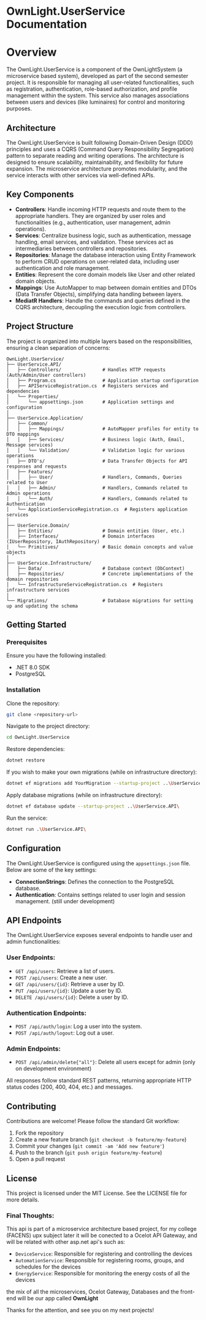 # OwnLight.UserService Documentation

# Overview

The OwnLight.UserService is a component of the OwnLightSystem (a microservice based system), developed as part of the second semester project. It is responsible for managing all user-related functionalities, such as registration, authentication, role-based authorization, and profile management within the system. This service also manages associations between users and devices (like luminaires) for control and monitoring purposes.

## Architecture

The OwnLight.UserService is built following Domain-Driven Design (DDD) principles and uses a CQRS (Command Query Responsibility Segregation) pattern to separate reading and writing operations. The architecture is designed to ensure scalability, maintainability, and flexibility for future expansion. The microservice architecture promotes modularity, and the service interacts with other services via well-defined APIs.

## Key Components

- **Controllers**: Handle incoming HTTP requests and route them to the appropriate handlers. They are organized by user roles and functionalities (e.g., authentication, user management, admin operations).
- **Services**: Centralize business logic, such as authentication, message handling, email services, and validation. These services act as intermediaries between controllers and repositories.
- **Repositories**: Manage the database interaction using Entity Framework to perform CRUD operations on user-related data, including user authentication and role management.
- **Entities**: Represent the core domain models like User and other related domain objects.
- **Mappings**: Use AutoMapper to map between domain entities and DTOs (Data Transfer Objects), simplifying data handling between layers.
- **MediatR Handlers**: Handle the commands and queries defined in the CQRS architecture, decoupling the execution logic from controllers.

## Project Structure

The project is organized into multiple layers based on the responsibilities, ensuring a clean separation of concerns:

```
OwnLight.UserService/
├── UserService.API/
│   ├── Controllers/               # Handles HTTP requests (Auth/Admin/User controllers)
│   ├── Program.cs                 # Application startup configuration
│   ├── APIServiceRegistration.cs  # Registers services and dependencies
│   └── Properties/
│       └── appsettings.json       # Application settings and configuration
│
├── UserService.Application/
│   ├── Common/
│   │   ├── Mappings/              # AutoMapper profiles for entity to DTO mappings
│   │   ├── Services/              # Business logic (Auth, Email, Message services)
│   │   └── Validation/            # Validation logic for various operations
│   ├── DTO's/                     # Data Transfer Objects for API responses and requests
│   ├── Features/
│   │   ├── User/                  # Handlers, Commands, Queries related to User
│   │   ├── Admin/                 # Handlers, Commands related to Admin operations
│   │   └── Auth/                  # Handlers, Commands related to Authentication
│   └── ApplicationServiceRegistration.cs  # Registers application services
│
├── UserService.Domain/
│   ├── Entities/                  # Domain entities (User, etc.)
│   ├── Interfaces/                # Domain interfaces (IUserRepository, IAuthRepository)
│   └── Primitives/                # Basic domain concepts and value objects
│
├── UserService.Infrastructure/
│   ├── Data/                      # Database context (DbContext)
│   ├── Repositories/              # Concrete implementations of the domain repositories
│   └── InfrastructureServiceRegistration.cs  # Registers infrastructure services
│
└── Migrations/                    # Database migrations for setting up and updating the schema
```

## Getting Started

### Prerequisites

Ensure you have the following installed:

- .NET 8.0 SDK
- PostgreSQL

### Installation

Clone the repository:
```sh
git clone <repository-url>
```

Navigate to the project directory:
```sh
cd OwnLight.UserService
```

Restore dependencies:
```sh
dotnet restore
```

If you wish to make your own migrations (while on infrastructure directory):
```sh
dotnet ef migrations add YourMigration --startup-project ..\UserService.API\
```

Apply database migrations (while on infrastructure directory):
```sh
dotnet ef database update --startup-project ..\UserService.API\
```

Run the service:
```sh
dotnet run .\UserService.API\
```

## Configuration

The OwnLight.UserService is configured using the `appsettings.json` file. Below are some of the key settings:

- **ConnectionStrings**: Defines the connection to the PostgreSQL database.
- **Authentication**: Contains settings related to user login and session management. (still under development)

## API Endpoints

The OwnLight.UserService exposes several endpoints to handle user and admin functionalities:

### User Endpoints:

- `GET /api/users`: Retrieve a list of users.
- `POST /api/users`: Create a new user.
- `GET /api/users/{id}`: Retrieve a user by ID.
- `PUT /api/users/{id}`: Update a user by ID.
- `DELETE /api/users/{id}`: Delete a user by ID.

### Authentication Endpoints:

- `POST /api/auth/login`: Log a user into the system.
- `POST /api/auth/logout`: Log out a user.

### Admin Endpoints:

- `POST /api/admin/delete{"all"}`: Delete all users except for admin (only on development environment)

All responses follow standard REST patterns, returning appropriate HTTP status codes (200, 400, 404, etc.) and messages.

## Contributing

Contributions are welcome! Please follow the standard Git workflow:

1. Fork the repository
2. Create a new feature branch (`git checkout -b feature/my-feature`)
3. Commit your changes (`git commit -am 'Add new feature'`)
4. Push to the branch (`git push origin feature/my-feature`)
5. Open a pull request

## License

This project is licensed under the MIT License. See the LICENSE file for more details.


### Final Thoughts:

This api is part of a microservice architecture based project, for my college (FACENS) upx subject
later it will be conected to a Ocelot API Gateway, and will be related with other asp.net api's such as:

- `DeviceService`: Responsible for registering and controlling the devices
- `AutomationService`: Responsible for registering rooms, groups, and schedules for the devices 
- `EnergyService`: Responsible for monitoring the energy costs of all the devices

the mix of all the microservices, Ocelot Gateway, Databases and the front-end will be our app called **OwnLight** 

Thanks for the attention, and see you on my next projects!
